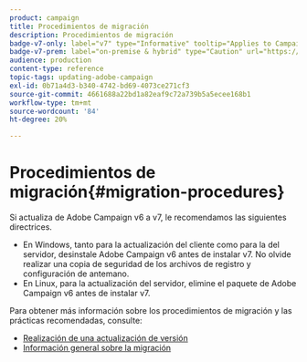 ```yaml
---
product: campaign
title: Procedimientos de migración
description: Procedimientos de migración
badge-v7-only: label="v7" type="Informative" tooltip="Applies to Campaign Classic v7 only"
badge-v7-prem: label="on-premise & hybrid" type="Caution" url="https://experienceleague.adobe.com/docs/campaign-classic/using/installing-campaign-classic/architecture-and-hosting-models/hosting-models-lp/hosting-models.html" tooltip="Applies to on-premise and hybrid deployments only"
audience: production
content-type: reference
topic-tags: updating-adobe-campaign
exl-id: 0b71a4d3-b340-4742-bd69-4073ce271cf3
source-git-commit: 4661688a22bd1a82eaf9c72a739b5a5ecee168b1
workflow-type: tm+mt
source-wordcount: '84'
ht-degree: 20%

---
```


# Procedimientos de migración{#migration-procedures}



Si actualiza de Adobe Campaign v6 a v7, le recomendamos las siguientes directrices.

* En Windows, tanto para la actualización del cliente como para la del servidor, desinstale Adobe Campaign v6 antes de instalar v7. No olvide realizar una copia de seguridad de los archivos de registro y configuración de antemano.
* En Linux, para la actualización del servidor, elimine el paquete de Adobe Campaign v6 antes de instalar v7.

Para obtener más información sobre los procedimientos de migración y las prácticas recomendadas, consulte:

* [Realización de una actualización de versión](https://helpx.adobe.com/es/campaign/kb/acc-build-upgrade.html)
* [Información general sobre la migración](../../migration/using/about-migration.md)
